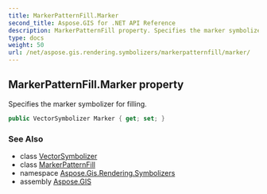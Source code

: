 ```yaml
---
title: MarkerPatternFill.Marker
second_title: Aspose.GIS for .NET API Reference
description: MarkerPatternFill property. Specifies the marker symbolizer for filling.
type: docs
weight: 50
url: /net/aspose.gis.rendering.symbolizers/markerpatternfill/marker/
---
```

## MarkerPatternFill.Marker property

Specifies the marker symbolizer for filling.

```csharp
public VectorSymbolizer Marker { get; set; }
```

### See Also

* class [VectorSymbolizer](../../vectorsymbolizer/)
* class [MarkerPatternFill](../)
* namespace [Aspose.Gis.Rendering.Symbolizers](../../markerpatternfill/)
* assembly [Aspose.GIS](../../../)



